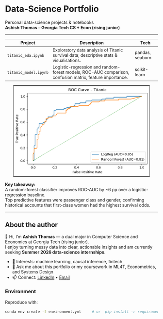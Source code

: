 # Data-Science Portfolio

Personal data-science projects & notebooks  
**Ashish Thomas – Georgia Tech CS + Econ (rising junior)**

---

| Project | Description | Tech |
|---------|-------------|------|
| `titanic_eda.ipynb` | Exploratory data analysis of Titanic survival data; descriptive stats & visualisations. | pandas, seaborn |
| `titanic_model.ipynb` | Logistic-regression and random-forest models, ROC-AUC comparison, confusion matrix, feature importance. | scikit-learn |

<p align="center">
  <img src="assets/roc_titanic.PNG" width="450" alt="ROC curve for Titanic models">
</p>

**Key takeaway:**  
A random-forest classifier improves ROC-AUC by ~6 pp over a logistic-regression baseline.  
Top predictive features were passenger class and gender, confirming historical accounts that first-class women had the highest survival odds.

---
## About the author

👋 Hi, I’m **Ashish Thomas** — a dual major in Computer Science and Economics at Georgia Tech (rising junior).  
I enjoy turning messy data into clear, actionable insights and am currently seeking **Summer 2026 data-science internships**.

- 🌱 Interests: machine learning, causal inference, fintech  
- 💬 Ask me about this portfolio or my coursework in ML4T, Econometrics, and Systems Design  
- 📫 Connect: [LinkedIn](www.linkedin.com/in/ashishtho) • [Email](mailto:AshishThomas2929@gmail.com)

### Environment

Reproduce with:

```bash
conda env create -f environment.yml     # or  pip install -r requirements.txt